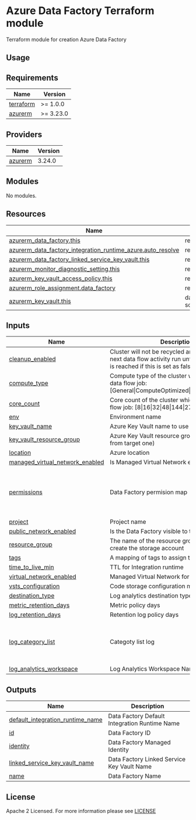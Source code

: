# Azure Data Factory Terraform module
Terraform module for creation Azure Data Factory

## Usage

<!-- BEGIN_TF_DOCS -->
## Requirements

| Name | Version |
|------|---------|
| <a name="requirement_terraform"></a> [terraform](#requirement\_terraform) | >= 1.0.0 |
| <a name="requirement_azurerm"></a> [azurerm](#requirement\_azurerm) | >= 3.23.0 |

## Providers

| Name | Version |
|------|---------|
| <a name="provider_azurerm"></a> [azurerm](#provider\_azurerm) | 3.24.0 |

## Modules

No modules.

## Resources

| Name | Type |
|------|------|
| [azurerm_data_factory.this](https://registry.terraform.io/providers/hashicorp/azurerm/latest/docs/resources/data_factory) | resource |
| [azurerm_data_factory_integration_runtime_azure.auto_resolve](https://registry.terraform.io/providers/hashicorp/azurerm/latest/docs/resources/data_factory_integration_runtime_azure) | resource |
| [azurerm_data_factory_linked_service_key_vault.this](https://registry.terraform.io/providers/hashicorp/azurerm/latest/docs/resources/data_factory_linked_service_key_vault) | resource |
| [azurerm_monitor_diagnostic_setting.this](https://registry.terraform.io/providers/hashicorp/azurerm/latest/docs/resources/monitor_diagnostic_setting) | resource |
| [azurerm_key_vault_access_policy.this](https://registry.terraform.io/providers/hashicorp/azurerm/latest/docs/resources/key_vault_access_policy) | resource |
| [azurerm_role_assignment.data_factory](https://registry.terraform.io/providers/hashicorp/azurerm/latest/docs/resources/role_assignment) | resource |
| [azurerm_key_vault.this](https://registry.terraform.io/providers/hashicorp/azurerm/latest/docs/data-sources/key_vault) | data source |

## Inputs

| Name | Description | Type | Default | Required |
|------|-------------|------|---------|:--------:|
| <a name="input_cleanup_enabled"></a> [cleanup\_enabled](#input\_cleanup\_enabled) | Cluster will not be recycled and it will be used in next data flow activity run until TTL (time to live) is reached if this is set as false | `bool` | `true` | no |
| <a name="input_compute_type"></a> [compute\_type](#input\_compute\_type) | Compute type of the cluster which will execute data flow job: [General\|ComputeOptimized\|MemoryOptimized] | `string` | `"General"` | no |
| <a name="input_core_count"></a> [core\_count](#input\_core\_count) | Core count of the cluster which will execute data flow job: [8\|16\|32\|48\|144\|272] | `number` | `8` | no |
| <a name="input_env"></a> [env](#input\_env) | Environment name | `string` | n/a | yes |
| <a name="input_key_vault_name"></a> [key\_vault\_name](#input\_key\_vault\_name) | Azure Key Vault name to use | `string` | `""` | no |
| <a name="input_key_vault_resource_group"></a> [key\_vault\_resource\_group](#input\_key\_vault\_resource\_group) | Azure Key Vault resource group (if differs from from target one) | `string` | `""` | no |
| <a name="input_location"></a> [location](#input\_location) | Azure location | `string` | n/a | yes |
| <a name="input_managed_virtual_network_enabled"></a> [managed\_virtual\_network\_enabled](#input\_managed\_virtual\_network\_enabled) | Is Managed Virtual Network enabled? | `bool` | `true` | no |
| <a name="input_permissions"></a> [permissions](#input\_permissions) | Data Factory permision map | `list(map(string))` | <pre>[<br>  {<br>    "object_id": null,<br>    "role": null<br>  }<br>]</pre> | no |
| <a name="input_project"></a> [project](#input\_project) | Project name | `string` | n/a | yes |
| <a name="input_public_network_enabled"></a> [public\_network\_enabled](#input\_public\_network\_enabled) | Is the Data Factory visible to the public network? | `bool` | `false` | no |
| <a name="input_resource_group"></a> [resource\_group](#input\_resource\_group) | The name of the resource group in which to create the storage account | `string` | n/a | yes |
| <a name="input_tags"></a> [tags](#input\_tags) | A mapping of tags to assign to the resource | `map(any)` | `{}` | no |
| <a name="input_time_to_live_min"></a> [time\_to\_live\_min](#input\_time\_to\_live\_min) | TTL for Integration runtime | `string` | `15` | no |
| <a name="input_virtual_network_enabled"></a> [virtual\_network\_enabled](#input\_virtual\_network\_enabled) | Managed Virtual Network for Integration runtime | `bool` | `true` | no |
| <a name="input_vsts_configuration"></a> [vsts\_configuration](#input\_vsts\_configuration) | Code storage configuration map | `map(string)` | `{}` | no |
| <a name="input_destination_type"></a> [destination\_type](#input\destination\_type) | Log analytics destination type | `string` | `"Dedicated"` | no |
| <a name="input_metric_retention_days"></a> [metric\_retention\_days](#input\metric\_retention\_days) | Metric policy days | `number` | `7` | no |
| <a name="input_log_retention_days"></a> [log\_retention\_days](#input\log\_retention\_days) | Retention log policy days | `number` | `7` | no |
| <a name="input_log_category_list"></a> [log\_category\_list](#input\log\_category\_list) | Categoty list log | `list(string)` | <pre>[<br> "ActivityRuns", <br> "PipelineRuns",<br> "TriggerRuns" <br> ]</pre> | no |
| <a name="input_log_analytics_workspace"></a> [log\_analytics\_workspace](#input\log\_analytics\_workspace) | Log Analytics Workspace Name to ID map | `map(string)` | `{}` | no |

## Outputs

| Name | Description |
|------|-------------|
| <a name="output_default_integration_runtime_name"></a> [default\_integration\_runtime\_name](#output\_default\_integration\_runtime\_name) | Data Factory Default Integration Runtime Name |
| <a name="output_id"></a> [id](#output\_id) | Data Factory ID |
| <a name="output_identity"></a> [identity](#output\_identity) | Data Factory Managed Identity |
| <a name="output_linked_service_key_vault_name"></a> [linked\_service\_key\_vault\_name](#output\_linked\_service\_key\_vault\_name) | Data Factory Linked Service Key Vault Name |
| <a name="output_name"></a> [name](#output\_name) | Data Factory Name |
<!-- END_TF_DOCS -->

## License

Apache 2 Licensed. For more information please see [LICENSE](https://github.com/data-platform-hq/terraform-azurerm-data-factory/tree/main/LICENSE)
